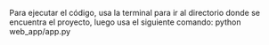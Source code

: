 Para ejecutar el código, usa la terminal para ir al directorio donde se encuentra el proyecto, luego usa el siguiente comando: python web_app/app.py
